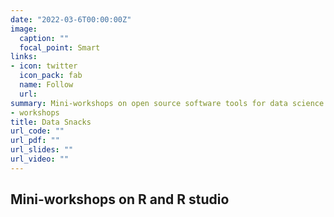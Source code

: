 ```yaml
---
date: "2022-03-6T00:00:00Z"
image:
  caption: ""
  focal_point: Smart
links:
- icon: twitter
  icon_pack: fab
  name: Follow
  url: 
summary: Mini-workshops on open source software tools for data science
- workshops
title: Data Snacks
url_code: ""
url_pdf: ""
url_slides: ""
url_video: ""
---
```


## Mini-workshops on R and R studio